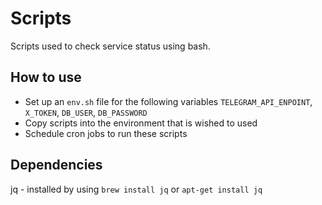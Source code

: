 # Scripts

Scripts used to check service status using bash.

## How to use
 
- Set up an `env.sh` file for the following variables `TELEGRAM_API_ENPOINT`, `X_TOKEN`, `DB_USER`, `DB_PASSWORD`
- Copy scripts into the environment that is wished to used
- Schedule cron jobs to run these scripts

## Dependencies 

jq -  installed by using `brew install jq` or `apt-get install jq`
